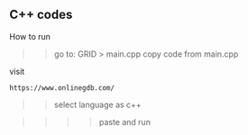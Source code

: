 ## C++ codes
How to run

>> go to: GRID > main.cpp
>> copy code from main.cpp

visit 
```
https://www.onlinegdb.com/
```

>> select language as c++

>> >>paste and run

